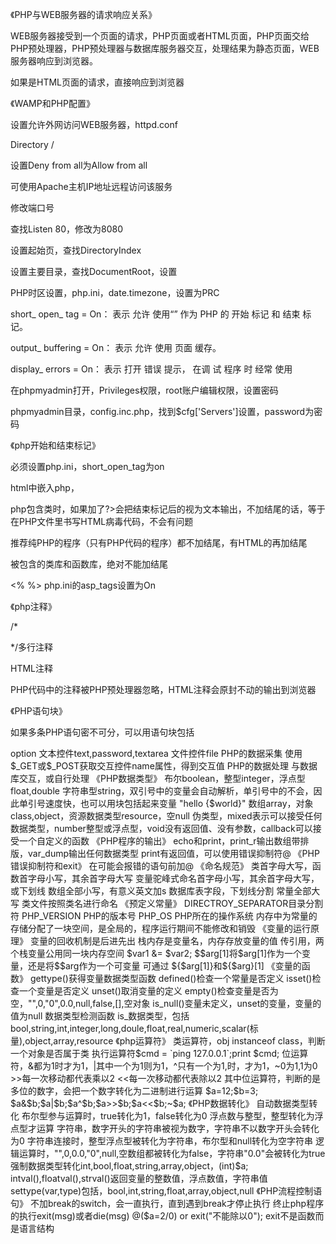《PHP与WEB服务器的请求响应关系》

WEB服务器接受到一个页面的请求，PHP页面或者HTML页面，PHP页面交给PHP预处理器，PHP预处理器与数据库服务器交互，处理结果为静态页面，WEB服务器响应到浏览器。

如果是HTML页面的请求，直接响应到浏览器

《WAMP和PHP配置》
 
设置允许外网访问WEB服务器，httpd.conf

Directory /

设置Deny from all为Allow from all

可使用Apache主机IP地址远程访问该服务

修改端口号

查找Listen 80，修改为8080

设置起始页，查找DirectoryIndex

设置主要目录，查找DocumentRoot，设置

PHP时区设置，php.ini，date.timezone，设置为PRC

short_ open_ tag = On： 表示 允许 使用“<?” 和“?>” 作为 PHP 的 开始 标记 和 结束 标记。

output_ buffering = On： 表示 允许 使用 页面 缓存。 

display_ errors = On： 表示 打开 错误 提示， 在调 试 程序 时 经常 使用

在phpmyadmin打开，Privileges权限，root账户编辑权限，设置密码

phpmyadmin目录，config.inc.php，找到$cfg['Servers']设置，password为密码

《php开始和结束标记》

<?php   ?>

<scripte language="php"></script>

<?   ?>必须设置php.ini，short_open_tag为on

html中嵌入php，<?=$var ?>

php包含类时，如果加了?>会把结束标记后的视为文本输出，不加结尾的话，等于在PHP文件里书写HTML病毒代码，不会有问题

推荐纯PHP的程序（只有PHP代码的程序）都不加结尾，有HTML的再加结尾

被包含的类库和函数库，绝对不能加结尾

<%  %>   php.ini的asp_tags设置为On

《php注释》

/*


*/多行注释

<!--


-->HTML注释

PHP代码中的注释被PHP预处理器忽略，HTML注释会原封不动的输出到浏览器

《PHP语句块》

如果多条PHP语句密不可分，可以用语句块包括

<?php

{

echo "hello1";

echo "hello2";

}

《PHP程序的组成》
数据的采集  
数据的处理  
数据的输出  

数据采集包括浏览器端的数据采集，数据提交，PHP端的数据采集

浏览器端的数据采集

form标签的action指定php程序路径，method指定get或post方法

input type="submit"指定表单提交按钮

html控件的name指定交互控件名，供php程序处理

三个交互控件，radio,checkbox,select>option

文本控件text,password,textarea

文件控件file

PHP的数据采集

使用$_GET或$_POST获取交互控件name属性，得到交互值

PHP的数据处理

与数据库交互，或自行处理

《PHP数据类型》

布尔boolean，整型integer，浮点型float,double

字符串型string，双引号中的变量会自动解析，单引号中的不会，因此单引号速度快，也可以用块包括起来变量

"hello {$world}"

数组array，对象class,object，资源数据类型resource，空null

伪类型，mixed表示可以接受任何数据类型，number整型或浮点型，void没有返回值、没有参数，callback可以接受一个自定义的函数

《PHP程序的输出》

echo和print，print_r输出数组带排版，var_dump输出任何数据类型

print有返回值，可以使用错误抑制符@

《PHP错误抑制符和exit》

在可能会报错的语句前加@

《命名规范》

类首字母大写，函数首字母小写，其余首字母大写

变量驼峰式命名首字母小写，其余首字母大写，或下划线

数组全部小写，有意义英文加s

数据库表字段，下划线分割

常量全部大写

类文件按照类名进行命名

《预定义常量》

DIRECTROY_SEPARATOR目录分割符

PHP_VERSION PHP的版本号

PHP_OS PHP所在的操作系统

内存中为常量的存储分配了一块空间，是全局的，程序运行期间不能修改和销毁

《变量的运行原理》

变量的回收机制是后进先出

栈内存是变量名，内存存放变量的值

传引用，两个栈变量公用同一块内存空间

$var1 &= $var2;

$$arg[1]将$arg[1]作为一个变量，还是将$$arg作为一个可变量

可通过

${$arg[1]}和${$arg}[1]

《变量的函数》

gettype()获得变量数据类型函数

defined()检查一个常量是否定义

isset()检查一个变量是否定义

unset()取消变量的定义

empty()检查变量是否为空，"",0,"0",0.0,null,false,[],空对象

is_null()变量未定义，unset的变量，变量的值为null

数据类型检测函数

is_数据类型，包括bool,string,int,integer,long,doule,float,real,numeric,scalar(标量),object,array,resource

《php运算符》

类运算符，obj instanceof class，判断一个对象是否属于类

执行运算符$cmd = `ping 127.0.0.1`;print $cmd;

位运算符，&都为1时才为1，|其中一个为1则为1，^只有一个为1,时，才为1，~0为1,1为0

>>每一次移动都代表乘以2

<<每一次移动都代表除以2

其中位运算符，判断的是多位的数字，会把一个数字转化为二进制进行运算

$a=12;$b=3;

$a&$b;$a|$b;$a^$b;$a>>$b;$a<<$b;~$a;

《PHP数据转化》

自动数据类型转化

布尔型参与运算时，true转化为1，false转化为0

浮点数与整型，整型转化为浮点型才运算

字符串，数字开头的字符串被视为数字，字符串不以数字开头会转化为0

字符串连接时，整型浮点型被转化为字符串，布尔型和null转化为空字符串

逻辑运算时，"",0,0.0,"0",null,空数组都被转化为false，字符串"0.0"会被转化为true

强制数据类型转化int,bool,float,string,array,object，(int)$a;

intval(),floatval(),strval()返回变量的整数值，浮点数值，字符串值

settype(var,type)包括，bool,int,string,float,array,object,null

《PHP流程控制语句》

不加break的switch，会一直执行，直到遇到break才停止执行

终止php程序的执行exit(msg)或者die(msg)

@($a=2/0) or exit("不能除以0");

exit不是函数而是语言结构